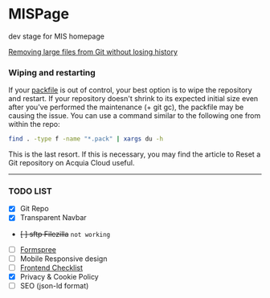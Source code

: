 # MISPage
dev stage for MIS homepage

[Removing large files from Git without losing history](https://support.acquia.com/hc/en-us/articles/360004334093-Removing-large-files-from-Git-without-losing-history)

### Wiping and restarting
If your [packfile](https://git-scm.com/book/en/v2/Git-Internals-Packfiles) is out of control, your best option is to wipe the repository and restart. If your repository doesn't shrink to its expected initial size even after you've performed the maintenance (+ git gc), the packfile may be causing the issue. You can use a command similar to the following one from within the repo:

```bash
find . -type f -name "*.pack" | xargs du -h
```

This is the last resort. If this is necessary, you may find the article to Reset a Git repository on Acquia Cloud useful.

---

### TODO LIST

- [x] Git Repo
- [x] Transparent Navbar
- <strike>[ ] sftp Filezilla</strike> `not working`
- [ ] [Formspree](https://formspree.io)
- [ ] Mobile Responsive design
- [ ] [Frontend Checklist](https://frontendchecklist.io)
- [x] Privacy & Cookie Policy
- [ ] SEO (json-ld format)